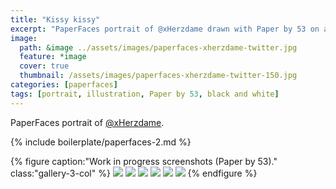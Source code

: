 ```yaml
---
title: "Kissy kissy"
excerpt: "PaperFaces portrait of @xHerzdame drawn with Paper by 53 on an iPad."
image: 
  path: &image ../assets/images/paperfaces-xherzdame-twitter.jpg 
  feature: *image
  cover: true
  thumbnail: /assets/images/paperfaces-xherzdame-twitter-150.jpg
categories: [paperfaces]
tags: [portrait, illustration, Paper by 53, black and white]
---
```


PaperFaces portrait of [@xHerzdame](https://twitter.com/xHerzdame).

{% include boilerplate/paperfaces-2.md %}

{% figure caption:"Work in progress screenshots (Paper by 53)." class:"gallery-3-col" %}
[![](/assets/images/paperfaces-xherzdame-process-1-600.jpg)](/assets/images/paperfaces-xherzdame-process-1-lg.jpg)
[![](/assets/images/paperfaces-xherzdame-process-2-600.jpg)](/assets/images/paperfaces-xherzdame-process-2-lg.jpg)
[![](/assets/images/paperfaces-xherzdame-process-3-600.jpg)](/assets/images/paperfaces-xherzdame-process-3-lg.jpg)
[![](/assets/images/paperfaces-xherzdame-process-4-600.jpg)](/assets/images/paperfaces-xherzdame-process-4-lg.jpg)
[![](/assets/images/paperfaces-xherzdame-process-5-600.jpg)](/assets/images/paperfaces-xherzdame-process-5-lg.jpg)
[![](/assets/images/paperfaces-xherzdame-process-6-600.jpg)](/assets/images/paperfaces-xherzdame-process-6-lg.jpg)
{% endfigure %}
